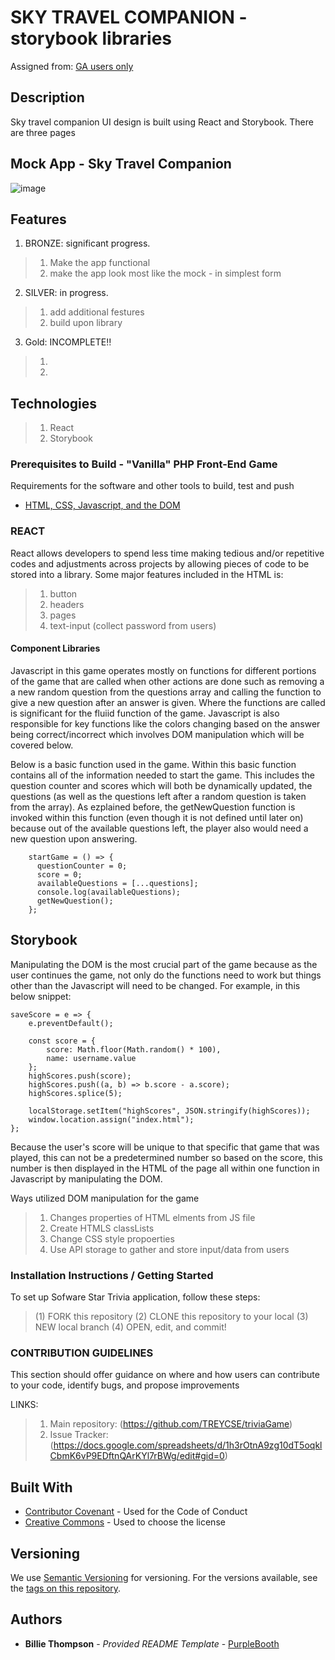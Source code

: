 # SKY TRAVEL COMPANION - storybook libraries

Assigned from:
[GA users only](https://git.generalassemb.ly/dc-wdi-react-redux/component-library-project)

## Description
Sky travel companion UI design is built using React and Storybook. There are three pages


## Mock App - Sky Travel Companion
  ![image](https://i.imgur.com/EOFHA37.png)

## Features
1. BRONZE:  significant progress.
> 1. Make the app functional
> 2. make the app look most like the mock - in simplest form

2. SILVER: in progress.
>1. add additional festures
>2. build upon library

3. Gold: INCOMPLETE‼
> 1. 
> 2. 


## Technologies
>1. React
>2. Storybook

### Prerequisites to Build - "Vanilla" PHP Front-End Game

Requirements for the software and other tools to build, test and push 
- [HTML, CSS, Javascript, and the DOM](https://www.w3schools.com/js/js_htmldom.asp)

### REACT 

React allows developers to spend less time making tedious and/or repetitive codes and adjustments across projects by allowing pieces of code to be stored into a library.
Some major features included in the HTML is: 
> 1. button
> 2. headers
> 2. pages
> 4. text-input (collect password from users)



#### Component Libraries
Javascript in this game operates mostly on functions for different portions of the game that are called when other actions are done such as removing a a new random question from the questions array and calling the function to give a new question after an answer is given. Where the functions are called is significant for the fluiid function of the game. Javascript is also responsible for key functions like the colors changing based on the answer being correct/incorrect which involves DOM manipulation which will be covered below.

Below is a basic function used in the game. Within this basic function contains all of the information needed to start the game. This includes the question counter and scores which will both be dynamically updated, the questions (as well as the questions left after a random question is taken from the array). As ezplained before, the getNewQuestion function is invoked within this function (even though it is not defined until later on) because out of the available questions left, the player also would need a new question upon answering.

        startGame = () => {
          questionCounter = 0;
          score = 0;
          availableQuestions = [...questions];
          console.log(availableQuestions);
          getNewQuestion();
        };



## Storybook
Manipulating the DOM is the most crucial part of the game because as the user continues the game, not only do the functions need to work but things other than the Javascript will need to be changed.
For example, in this below snippet:

    saveScore = e => {
        e.preventDefault();

        const score = {
            score: Math.floor(Math.random() * 100),
            name: username.value
        };
        highScores.push(score);
        highScores.push((a, b) => b.score - a.score);
        highScores.splice(5);

        localStorage.setItem("highScores", JSON.stringify(highScores));
        window.location.assign("index.html");
    };
Because the user's score will be unique to that specific that game that was played, this can not be a predetermined number so based on the score, this number is then displayed in the HTML of the page all within one function in Javascript by manipulating the DOM.

Ways utilized DOM manipulation for the game
> 1. Changes properties of HTML elments from JS file
> 2. Create HTMLS classLists
> 3. Change CSS style propoerties
> 4. Use API storage to gather and store input/data from users


### Installation Instructions / Getting Started
To set up Sofware Star Trivia application, follow these steps:
>(1) FORK this repository
>(2) CLONE this repository to your local
>(3) NEW local branch
>(4) OPEN, edit, and commit!

### CONTRIBUTION GUIDELINES
This section should offer guidance on where and how users can contribute to your code, identify bugs, and propose improvements

LINKS:
> 1. Main repository: (https://github.com/TREYCSE/triviaGame)
> 2. Issue Tracker: (https://docs.google.com/spreadsheets/d/1h3rOtnA9zg10dT5oqklCbmK6vP9EDftnQArKYl7rBWg/edit#gid=0)




## Built With
  - [Contributor Covenant](https://www.contributor-covenant.org/) - Used
    for the Code of Conduct
  - [Creative Commons](https://creativecommons.org/) - Used to choose
    the license

## Versioning
We use [Semantic Versioning](http://semver.org/) for versioning. For the versions
available, see the [tags on this
repository](https://github.com/PurpleBooth/a-good-readme-template/tags).

## Authors
  - **Billie Thompson** - *Provided README Template* -
    [PurpleBooth](https://github.com/PurpleBooth)

